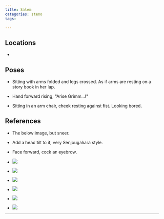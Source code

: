 ```yaml
---
title: Salem 
categories: steno
tags: 

---
```


## Locations

- 


## Poses

* Sitting with arms folded and legs crossed. As if arms are resting on a story book in her lap.

* Hand forward rising, "Arise Grimm...!"

* Sitting in an arm chair, cheek resting against fist. Looking bored.

## References

- The below image, but sneer.

- Add a head tilt to it, very Senjougahara style.

- Face forward, cock an eyebrow. 

* ![](https://i.imgur.com/kNbzrwd.jpg)

* ![](https://i.imgur.com/HhTnJXu.png)

* ![](https://i.imgur.com/fzAuUdi.png)

* ![](https://i.imgur.com/BPKuAmk.png)

* ![](https://i.imgur.com/4E6oVm4.png)

* ![](https://i.imgur.com/4R4p9jQ.jpg)

---
